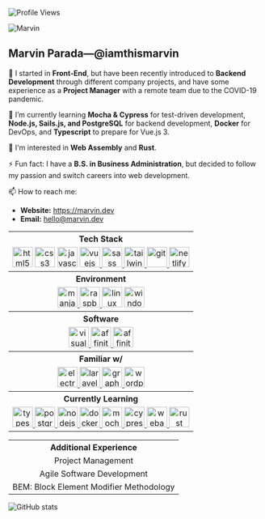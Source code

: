 ![Profile Views](https://gpvc.arturio.dev/iamthismarvin)

![Marvin](https://cdn.jsdelivr.net/gh/iamthismarvin/iamthismarvin@master/images/banner.png)

## Marvin Parada—@iamthismarvin

🔭 I started in **Front-End**, but have been recently introduced to **Backend Development** through different company projects, and have some experience as a **Project Manager** with a remote team due to the COVID-19 pandemic.

🌱 I’m currently learning **Mocha & Cypress** for test-driven development, **Node.js, Sails.js, and PostgreSQL** for backend development, **Docker** for DevOps, and **Typescript** to prepare for Vue.js 3.

📝 I'm interested in **Web Assembly** and **Rust**.

⚡ Fun fact: I have a **B.S. in Business Administration**, but decided to follow my passion and switch careers into web development.

📫 How to reach me:

- **Website:** https://marvin.dev
- **Email:** hello@marvin.dev

<table>
  <tbody>
    <tr>
      <th align="center">Tech Stack</th>
    </tr>
    <tr>
      <td align="center">
        <img src='https://cdn.jsdelivr.net/gh/iamthismarvin/iamthismarvin@master/images/icons/html5.svg' alt='html5' height='40'>
        <img src='https://cdn.jsdelivr.net/gh/iamthismarvin/iamthismarvin@master/images/icons/css3.svg' alt='css3' height='40'>
        <img src='https://cdn.jsdelivr.net/gh/iamthismarvin/iamthismarvin@master/images/icons/javascript.svg' alt='javascript' height='40'>
        <a href="https://vuejs.org/" target="_blank" rel="noreferrer">
          <img src='https://cdn.jsdelivr.net/gh/iamthismarvin/iamthismarvin@master/images/icons/vue-dot-js.svg' alt='vuejs' height='40'>
        </a>
        <a href="https://sass-lang.com/" target="_blank" rel="noreferrer">
          <img src='https://cdn.jsdelivr.net/gh/iamthismarvin/iamthismarvin@master/images/icons/sass.svg' alt='sass' height='40'>
        </a>
        <a href="https://tailwindcss.com/" target="_blank" rel="noreferrer">
          <img src='https://cdn.jsdelivr.net/gh/iamthismarvin/iamthismarvin@master/images/icons/tailwindcss.svg' alt='tailwindcss' height='40'>
        </a>
        <a href="https://git-scm.com/" target="_blank" rel="noreferrer">
          <img src='https://cdn.jsdelivr.net/gh/iamthismarvin/iamthismarvin@master/images/icons/git.svg' alt='git' height='40'>
        </a>
        <a href="https://www.netlify.com/" target="_blank" rel="noreferrer">
          <img src='https://cdn.jsdelivr.net/gh/iamthismarvin/iamthismarvin@master/images/icons/netlify.svg' alt='netlify' height='40'>
        </a>
      </td>
    </tr>
  </tbody>
  <tbody>
    <tr>
      <th align="center">Environment</th>
    </tr>
    <tr>
      <td align="center">
        <a href="https://manjaro.org/" target="_blank" rel="noreferrer">
          <img src='https://cdn.jsdelivr.net/gh/iamthismarvin/iamthismarvin@master/images/icons/manjaro.svg' alt='manjaro' height='40'>
        </a>
        <a href="https://www.raspberrypi.org/" target="_blank" rel="noreferrer">
          <img src='https://cdn.jsdelivr.net/gh/iamthismarvin/iamthismarvin@master/images/icons/raspberrypi.svg' alt='raspberrypi' height='40'>
        </a>
        <img src='https://cdn.jsdelivr.net/gh/iamthismarvin/iamthismarvin@master/images/icons/linux.svg' alt='linux' height='40'>
        <img src='https://cdn.jsdelivr.net/gh/iamthismarvin/iamthismarvin@master/images/icons/windows.svg' alt='windows' height='40'> 
      </td>
    </tr>
  </tbody>
  <tbody>
    <tr>
      <th align="center">Software</th>
    </tr>
    <tr>
      <td align="center"">
        <a href="https://code.visualstudio.com/" target="_blank" rel="noreferrer">
          <img src='https://cdn.jsdelivr.net/gh/iamthismarvin/iamthismarvin@master/images/icons/visualstudiocode.svg' alt='visualstudiocode' height='40'>
        </a>
        <a href="https://affinity.serif.com/en-gb/designer/" target="_blank" rel="noreferrer">
          <img src='https://cdn.jsdelivr.net/gh/iamthismarvin/iamthismarvin@master/images/icons/affinitydesigner.svg' alt='affinitydesigner' height='40'>
        </a>
        <a href="https://affinity.serif.com/en-gb/photo/" target="_blank" rel="noreferrer">
          <img src='https://cdn.jsdelivr.net/gh/iamthismarvin/iamthismarvin@master/images/icons/affinityphoto.svg' alt='affinityphoto' height='40'>
        </a>
      </td>
    </tr>
  </tbody>
  <tbody>
    <tr>
      <th align="center">Familiar w/</th>
    </tr>
    <tr>
      <td align="center"">
        <a href="https://www.electronjs.org/" target="_blank" rel="noreferrer">
          <img src='https://cdn.jsdelivr.net/gh/iamthismarvin/iamthismarvin@master/images/icons/electron.svg' alt='electron' height='40'>
        </a>
        <a href="https://laravel.com/" target="_blank" rel="noreferrer">
          <img src='https://cdn.jsdelivr.net/gh/iamthismarvin/iamthismarvin@master/images/icons/laravel.svg' alt='laravel' height='40'>
        </a>
        <a href="https://graphql.org/" target="_blank" rel="noreferrer">
          <img src='https://cdn.jsdelivr.net/gh/iamthismarvin/iamthismarvin@master/images/icons/graphql.svg' alt='graphql' height='40'>
        </a>
        <a href="https://wordpress.org/" target="_blank" rel="noreferrer">
          <img src='https://cdn.jsdelivr.net/gh/iamthismarvin/iamthismarvin@master/images/icons/wordpress.svg' alt='wordpress' height='40'>
        </a>
      </td>
    </tr>
  </tbody>
  <tbody>
    <tr>
      <th align="center">Currently Learning</th>
    </tr>
    <tr>
      <td align="center"">
        <a href="https://www.typescriptlang.org/" target="_blank" rel="noreferrer">
          <img src='https://cdn.jsdelivr.net/gh/iamthismarvin/iamthismarvin@master/images/icons/typescript.svg' alt='typescript' height='40'>
        </a>
        <a href="https://www.postgresql.org/" target="_blank" rel="noreferrer">
          <img src='https://cdn.jsdelivr.net/gh/iamthismarvin/iamthismarvin@master/images/icons/postgresql.svg' alt='postgresql' height='40'>
        </a>
        <a href="https://nodejs.org/en/" target="_blank" rel="noreferrer">
          <img src='https://cdn.jsdelivr.net/gh/iamthismarvin/iamthismarvin@master/images/icons/node-dot-js.svg' alt='nodejs' height='40'>
        </a>
        <a href="https://www.docker.com/" target="_blank" rel="noreferrer">
          <img src='https://cdn.jsdelivr.net/gh/iamthismarvin/iamthismarvin@master/images/icons/docker.svg' alt='docker' height='40'>
        </a>
        <a href="https://mochajs.org/" target="_blank" rel="noreferrer">
          <img src='https://cdn.jsdelivr.net/gh/iamthismarvin/iamthismarvin@master/images/icons/mocha.svg' alt='mocha' height='40'>
        </a>
        <a href="https://www.cypress.io/" target="_blank" rel="noreferrer">
          <img src='https://cdn.jsdelivr.net/gh/iamthismarvin/iamthismarvin@master/images/icons/cypress.svg' alt='cypress' height='40'>
        </a>
        <a href="https://webassembly.org/" target="_blank" rel="noreferrer">
          <img src='https://cdn.jsdelivr.net/gh/iamthismarvin/iamthismarvin@master/images/icons/webassembly.svg' alt='webassembly' height='40'>
        </a>
        <a href="https://www.rust-lang.org/" target="_blank" rel="noreferrer">
          <img src='https://cdn.jsdelivr.net/gh/iamthismarvin/iamthismarvin@master/images/icons/rust.svg' alt='rust' height='40'>
        </a>
      </td>
    </tr>
  </tbody>
</table>

<table>
  <tbody>
    <tr>
      <th align="center">Additional Experience</th>
    </tr>
    <tr align="center">
      <td>Project Management</td>
    </tr>
    <tr align="center">
      <td>Agile Software Development</td>
    </tr>
    <tr align="center">
      <td>BEM: Block Element Modifier Methodology</td>
    </tr>
  </tbody>
</table>

![GitHub stats](https://github-readme-stats.vercel.app/api?username=iamthismarvin&show_icons=true&theme=onedark)
